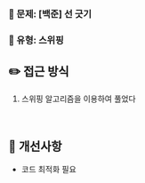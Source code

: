 ### 📝 문제: [백준] 선 긋기
### 📎 유형: 스위핑
## ✏️ 접근 방식
1. 스위핑 알고리즘을 이용하여 풀었다

<br/>

## 🤔 개선사항
- 코드 최적화 필요
  
